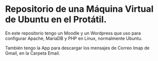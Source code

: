 <h1>Repositorio de una Máquina Virtual de Ubuntu en el Protátil.</h1>
<p>En este repositorio tengo un Moodle y un Wordpress que uso para configurar Apache, MariaDB y PHP en Linux, normalmente Ubuntu.</p>
<p>También tengo la App para descargar los mensajes de Correo Imap de Gmail, en la Carpeta Email.</p>
